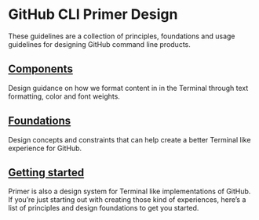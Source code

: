 # GitHub CLI Primer Design

These guidelines are a collection of principles, foundations and usage guidelines for designing GitHub command line products.

## [Components](components)

Design guidance on how we format content in in the Terminal through text formatting, color and font weights.

## [Foundations](foundations)

Design concepts and constraints that can help create a better Terminal like experience for GitHub.

## [Getting started](getting-started)

Primer is also a design system for Terminal like implementations of GitHub. If you’re just starting out with creating those kind of experiences, here’s a list of principles and design foundations to get you started.
